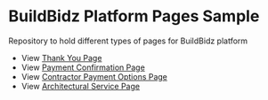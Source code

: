 # BuildBidz Platform Pages Sample
Repository to hold different types of pages for BuildBidz platform

- View [Thank You Page](https://htmlpreview.github.io/?https://github.com/buildbidz/pages/blob/main/thank-you.html)
- View [Payment Confirmation Page](https://htmlpreview.github.io/?https://github.com/buildbidz/pages/blob/main/payment-confirmation.html)
- View [Contractor Payment Options Page](https://htmlpreview.github.io/?https://github.com/buildbidz/pages/blob/main/contractor-payment-options.html)
- View [Architectural Service Page](https://htmlpreview.github.io/?https://github.com/buildbidz/pages/blob/main/architectural-service.html)
